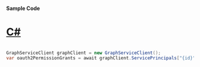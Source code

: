 #### Sample Code
# [C#](#tab/Csharp)

```C#

GraphServiceClient graphClient = new GraphServiceClient();
var oauth2PermissionGrants = await graphClient.ServicePrincipals["{id}"].Oauth2PermissionGrants.Request().GetAsync();

```